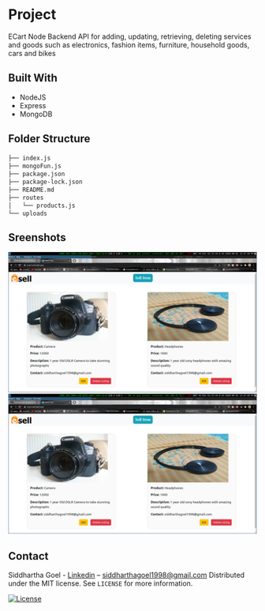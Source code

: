 # Project
ECart Node Backend API for adding, updating, retrieving, deleting services and goods such as electronics, fashion items, furniture, household goods, cars and bikes

## Built With
- NodeJS
- Express
- MongoDB

## Folder Structure
```
├── index.js
├── mongoFun.js
├── package.json
├── package-lock.json
├── README.md
├── routes
│   └── products.js
└── uploads
```

## Sreenshots
![Screenshot](Screens/s1.png)
![Screenshot](Screens/s1.png)


## Contact

Siddhartha Goel - [Linkedin](https://linkedin.com/in/siddhartha-goel-b2098117a) – siddharthagoel1998@gmail.com
Distributed under the MIT license. See ``LICENSE`` for more information.

[![License][license-image]][license-url]

[license-image]:https://img.shields.io/badge/license-MIT-blue.svg

[license-url]:https://raw.githubusercontent.com/clamytoe/pyTrack/master/LICENSE




